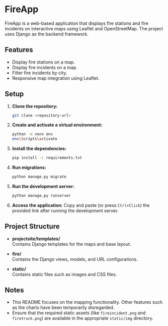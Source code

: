 # FireApp

FireApp is a web-based application that displays fire stations and fire incidents on interactive maps using Leaflet and OpenStreetMap. The project uses Django as the backend framework.

## Features

- Display fire stations on a map.
- Display fire incidents on a map.
- Filter fire incidents by city.
- Responsive map integration using Leaflet.

## Setup

1. **Clone the repository:**
   ```bash
   git clone <repository-url>
   ```

2. **Create and activate a virtual environment:**
   ```bash
   python -m venv env
   env\Scripts\activate
   ```

3. **Install the dependencies:**
   ```bash
   pip install -r requirements.txt
   ```

4. **Run migrations:**
   ```bash
   python manage.py migrate
   ```

5. **Run the development server:**
   ```bash
   python manage.py runserver
   ```

6. **Access the application:**
   Copy and paste (or press `Ctrl+Click`) the provided link after running the development server.

## Project Structure

- **projectsite/templates/**  
  Contains Django templates for the maps and base layout.
  
- **fire/**  
  Contains the Django views, models, and URL configurations.

- **static/**  
  Contains static files such as images and CSS files.

## Notes

- This README focuses on the mapping functionality. Other features such as the charts have been temporarily disregarded.
- Ensure that the required static assets (like `fireincident.png` and `firetruck.png`) are available in the appropriate `static/img` directory.